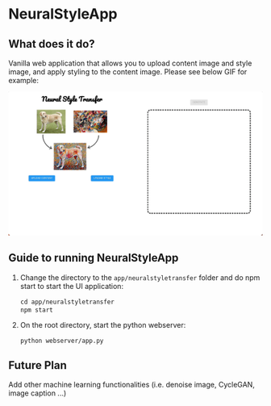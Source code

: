 # NeuralStyleApp

## What does it do?

Vanilla web application that allows you to upload content image and style image, and apply styling to the content image. Please see below GIF for example:

![Alt Text](https://github.com/lersonglim/NeuralStyleApp/blob/main/neuralstyletransfer.gif)

## Guide to running NeuralStyleApp

1. Change the directory to the `app/neuralstyletransfer` folder and do npm start to start the UI application:

   ```shell
   cd app/neuralstyletransfer
   npm start

   ```

2. On the root directory, start the python webserver:
   ```shell
   python webserver/app.py
   ```
## Future Plan
Add other machine learning functionalities (i.e. denoise image, CycleGAN, image caption ...)